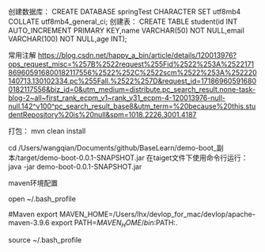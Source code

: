 创建数据库：
CREATE DATABASE springTest CHARACTER SET utf8mb4 COLLATE utf8mb4_general_ci;
创建表：
CREATE TABLE student(id INT AUTO_INCREMENT PRIMARY KEY,name VARCHAR(50) NOT NULL,email VARCHAR(100) NOT NULL,age INT);

常用注解
https://blog.csdn.net/happy_a_bin/article/details/120013976?ops_request_misc=%257B%2522request%255Fid%2522%253A%2522171869605916800182117556%2522%252C%2522scm%2522%253A%252220140713.130102334.pc%255Fall.%2522%257D&request_id=171869605916800182117556&biz_id=0&utm_medium=distribute.pc_search_result.none-task-blog-2~all~first_rank_ecpm_v1~rank_v31_ecpm-4-120013976-null-null.142^v100^pc_search_result_base8&utm_term=%20because%20this.studentRepository%20is%20null&spm=1018.2226.3001.4187


打包：
mvn clean install 

cd /Users/wangqian/Documents/github/BaseLearn/demo-boot_副本/target/demo-boot-0.0.1-SNAPSHOT.jar
在taiget文件下使用命令行运行：
java -jar demo-boot-0.0.1-SNAPSHOT.jar

maven环境配置

open ~/.bash_profile

#Maven
export MAVEN_HOME=/Users/lhx/devlop_for_mac/devlop/apache-maven-3.9.6
export PATH=${MAVEN_HOME}/bin:$PATH:.

source ~/.bash_profile
